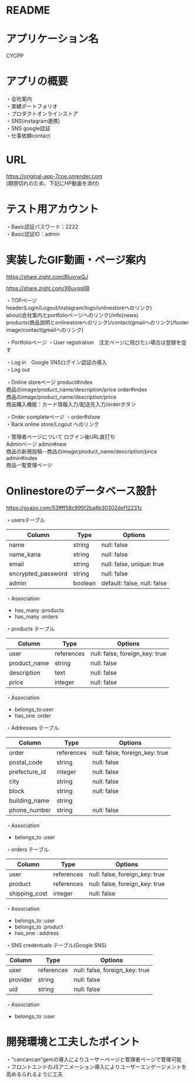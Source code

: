 # README

# アプリケーション名
CYCPP

# アプリの概要
・会社案内<br>
・実績ポートフォリオ<br>
・プロダクトオンラインストア<br>
・SNS(instagram連携)<br>
・SNS google認証<br>
・仕事依頼contact<br>

# URL
https://original-app-7coe.onrender.com<br>
(期限切れのため、下記にHP動画を添付)

# テスト用アカウント
・Basic認証パスワード：2222<br>
・Basic認証ID：admin<br>

# 実装したGIF動画・ページ案内

https://share.zight.com/BluvrwQJ

https://share.zight.com/X6uvgg6B

・TOPページ<br>
header(Login/Logout/instagram/logo/onlinestoreへのリンク)<br>
about(会社案内とportfolioページへのリンク)/info(news)<br>
products(商品説明とonlinestoreへのリンク)/contact(gmailへのリンク)/footer<br>
image/contact(gmailへのリンク)
<br>

・Portfolioページ
・User registration　注文ページに飛びたい場合は登録を促す<br>

・Log in　Google SNSログイン認証の導入<br>
・Log out<br>

・Online storeページ
product#index<br>
商品のimage/product_name/description/price
order#index<br>
商品のimage/product_name/description/price<br>
商品購入機能：カード情報入力/配送先入力/orderボタン<br>

・Order completeページ
・order#show<br>
・Back online store/Logout へのリンク<br>

・管理者ページについて ログイン後URL直打ち<br>
Adminページ admin#new<br>
商品の新規投稿--商品のimage/product_name/description/price<br>
admin#index<br>
商品一覧管理ページ

# Onlinestoreのデータベース設計

https://gyazo.com/53ffff58c995f2ba8b30302def12231c

・usersテーブル

| Column             | Type       | Options     |
| ------             | ------     | ----------- |
| name               | string     | null: false |
| name_kana          | string     | null: false |
| email              | string     | null: false, unique: true |
| encrypted_password | string     | null: false |
| admin              | boolean    | default: false, null: false |

・Association

- has_many :products
- has_many :orders


・products テーブル

| Column       | Type       | Options     |
| ------       | ------     | ----------- |
| user         | references | null: false, foreign_key: true |
| product_name | string     | null: false |
| description  | text       | null: false |
| price        | integer    | null: false |

・Association

- belongs_to:user
- has_one :order

・Addresses テーブル

| Column        | Type       | Options                        |
| ------        | ---------- | ------------------------------ |
| order         | references | null: false, foreign_key: true |
| postal_code   | string     | null: false |
| prefecture_id | integer    | null: false |
| city          | string     | null: false |
| block         | string     | null: false |
| building_name | string     | 
| phone_number  | string     | null: false |

・Association

- belongs_to :user


・orders テーブル

| Column        | Type       | Options                        |
| ------        | ---------- | ------------------------------ |
| user          | references | null: false, foreign_key: true |
| product       | references | null: false, foreign_key: true |
| shipping_cost | integer    | null: false |

・Association

- belongs_to :user
- belongs_to :product
- has_one : address

・SNS credentuals テーブル(Google SNS)

| Column        | Type       | Options                        |
| ------        | ---------- | ------------------------------ |
| user          | references | null: false, foreign_key: true |
| provider      | string     | null: false |
| uid           | string     | null: false |

・Association

- belongs_to :user

# 開発環境と工夫したポイント

・"cancancan"gemの導入によりユーザーページと管理者ページで管理可能<br>
・フロントエンドのJSアニメーション導入によりユーザーエンゲージメントを高めるられるように工夫

